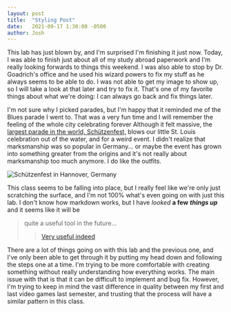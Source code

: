 ```yaml
---
layout: post
title:  "Styling Post"
date:   2021-09-17 1:30:00 -0500
author: Josh
---
```

This lab has just blown by, and I'm surprised I'm finishing it just now. Today, I was able to finish just about all of my study abroad paperwork and I'm really looking forwards to things this weekend. I was also able to stop by Dr. Goadrich's office and he used his wizard powers to fix my stuff as he always seems to be able to do. I was not able to get my image to show up, so I will take a look at that later and try to fix it. That's one of my favorite things about what we're doing: I can always go back and fix things later.

I'm not sure why I picked parades, but I'm happy that it reminded me of the Blues parade I went to. That was a very fun time and I will remember the feeling of the whole city celebrating forever Although it felt massive, the [largest parade in the world, Schützenfest,](https://en.wikipedia.org/wiki/Sch%C3%BCtzenfest) blows our little St. Louis celebration out of the water, and for a weird event. I didn't realize that marksmanship was so popular in Germany... or maybe the event has grown into something greater from the origins and it's not really about marksmanship too much anymore. I do like the outfits.  

![Schützenfest in Hannover, Germany](https://upload.wikimedia.org/wikipedia/commons/b/b6/448._Wanfrieder_Sch%C3%BCtzenfest_2016_IMG_1317_edit.jpg)


This class seems to be falling into place, but I really feel like we're only just scratching the surface, and I'm not 100% what's even going on with just this lab. I don't know how markdown works, but I have *looked* **a few** ***things up*** and it seems like it will be  
> quite a useful tool in the future...  
>
>> [Very useful indeed](https://www.imdb.com/title/tt1375666/)  

There are a lot of things going on with this lab and the previous one, and I've only been able to get through it by putting my head down and following the steps one at a time. I'm trying to be more comfortable with creating something without really understanding how everything works. The main issue with that is that it can be difficult to implement and bug fix. However, I'm trying to keep in mind the vast difference in quality between my first and last video games last semester, and trusting that the process will have a similar pattern in this class.
